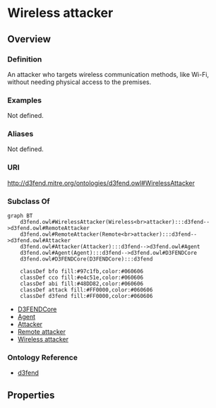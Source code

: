 # Wireless attacker

## Overview

### Definition
An attacker who targets wireless communication methods, like Wi-Fi, without needing physical access to the premises.

### Examples
Not defined.

### Aliases
Not defined.

### URI
http://d3fend.mitre.org/ontologies/d3fend.owl#WirelessAttacker

### Subclass Of
```mermaid
graph BT
    d3fend.owl#WirelessAttacker(Wireless<br>attacker):::d3fend-->d3fend.owl#RemoteAttacker
    d3fend.owl#RemoteAttacker(Remote<br>attacker):::d3fend-->d3fend.owl#Attacker
    d3fend.owl#Attacker(Attacker):::d3fend-->d3fend.owl#Agent
    d3fend.owl#Agent(Agent):::d3fend-->d3fend.owl#D3FENDCore
    d3fend.owl#D3FENDCore(D3FENDCore):::d3fend
    
    classDef bfo fill:#97c1fb,color:#060606
    classDef cco fill:#e4c51e,color:#060606
    classDef abi fill:#48DD82,color:#060606
    classDef attack fill:#FF0000,color:#060606
    classDef d3fend fill:#FF0000,color:#060606
```

- [D3FENDCore](/docs/ontology/reference/model/D3FENDCore/D3FENDCore.md)
- [Agent](/docs/ontology/reference/model/D3FENDCore/Agent/Agent.md)
- [Attacker](/docs/ontology/reference/model/D3FENDCore/Agent/Attacker/Attacker.md)
- [Remote attacker](/docs/ontology/reference/model/D3FENDCore/Agent/Attacker/Remote%20attacker/Remote%20attacker.md)
- [Wireless attacker](/docs/ontology/reference/model/D3FENDCore/Agent/Attacker/Remote%20attacker/Wireless%20attacker/Wireless%20attacker.md)


### Ontology Reference
- [d3fend](http://d3fend.mitre.org/ontologies/d3fend.owl#)

## Properties

